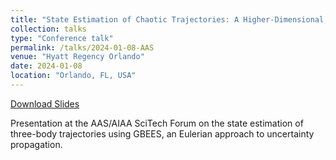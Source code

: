 ```yaml
---
title: "State Estimation of Chaotic Trajectories: A Higher-Dimensional, Grid-Based, Bayesian Approach to Uncertainty Propagation"
collection: talks
type: "Conference talk"
permalink: /talks/2024-01-08-AAS
venue: "Hyatt Regency Orlando"
date: 2024-01-08
location: "Orlando, FL, USA"
---
```


[Download Slides](http://bhanson10.github.io/files/2024_AAS_SFM_Slides.pdf)

Presentation at the AAS/AIAA SciTech Forum on the state estimation of three-body trajectories using GBEES, an Eulerian approach to uncertainty propagation. 
